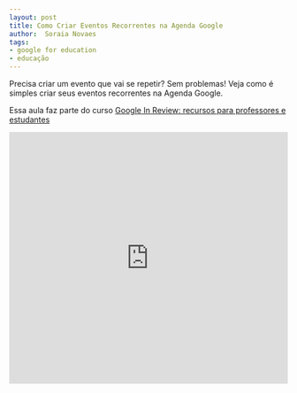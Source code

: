 ```yaml
---
layout: post
title: Como Criar Eventos Recorrentes na Agenda Google
author:  Soraia Novaes
tags: 
- google for education
- educação
---
```


Precisa criar um evento que vai se repetir? Sem problemas! Veja como é simples criar seus eventos recorrentes na Agenda Google. 

Essa aula faz parte do curso [Google In Review: recursos para professores e estudantes](https://www.udemy.com/course/google-in-review-para-alem-do-buscador/?referralCode=771B62FBABF9C9231360)

<iframe width="100%" height="455" src="https://www.youtube.com/embed/qSUC02HqOmY" frameborder="0" allow="accelerometer; autoplay; clipboard-write; encrypted-media; gyroscope; picture-in-picture" allowfullscreen></iframe>
